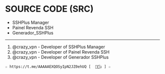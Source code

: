 ﻿# SOURCE CODE (SRC)

* SSHPlus Manager
* Painel Revenda SSH
* Generador_SSHPlus

-------------------------------------------------------------------------------

1. @crazy_vpn - Developer of SSHPlus Manager
2. @crazy_vpn - Developer of Painel Revenda SSH
3. @crazy_vpn - Developer of Generador SSHPlus

```
☆ https://t.me/AAAAAEXQOSyIpN2JZ0ehUQ [  ⃘⃤꙰✰ ] ☆
```
